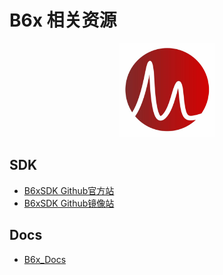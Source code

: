 # B6x 相关资源

<div align="center">
    <a href="http://xiao-man.com/">
        <img src="source/images/xm_logo.png" alt="XM Logo" width="30%">
    </a>
</div>

## SDK

- [B6xSDK Github官方站](https://github.com/XIAOMANSDK/B6x)
- [B6xSDK Github镜像站](https://dgithub.xyz/XIAOMANSDK/B6x)

## Docs
- [B6x_Docs](https://bx-docs.readthedocs.io/)
